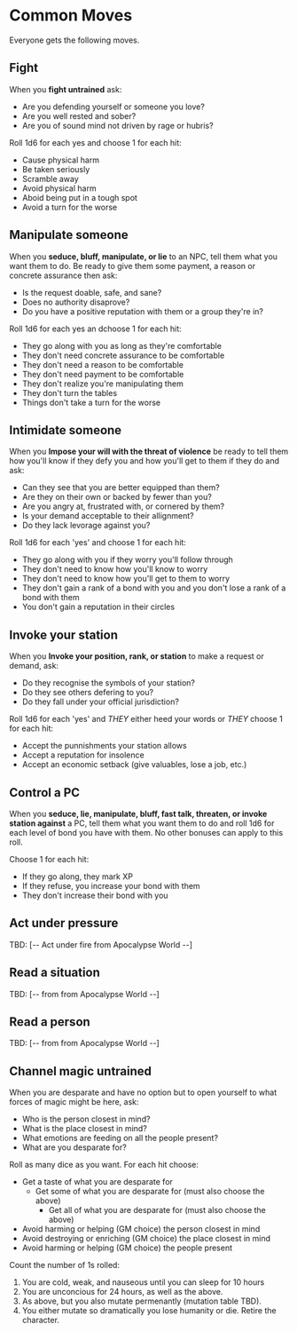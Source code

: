 # Common Moves

Everyone gets the following moves.

## Fight

When you **fight untrained** ask:

* Are you defending yourself or someone you love?
* Are you well rested and sober?
* Are you of sound mind not driven by rage or hubris?

Roll 1d6 for each yes and choose 1 for each hit:

* Cause physical harm
* Be taken seriously
* Scramble away
* Avoid physical harm
* Aboid being put in a tough spot
* Avoid a turn for the worse

## Manipulate someone

When you **seduce, bluff, manipulate, or lie** to an NPC, tell them
what you want them to do. Be ready to give them some payment, a reason
or concrete assurance then ask:

* Is the request doable, safe, and sane?
* Does no authority disaprove?
* Do you have a positive reputation with them or a group they're in?

Roll 1d6 for each yes an dchoose 1 for each hit:

* They go along with you as long as they're comfortable
* They don't need concrete assurance to be comfortable
* They don't need a reason to be comfortable
* They don't need payment to be comfortable
* They don't realize you're manipulating them
* They don't turn the tables
* Things don't take a turn for the worse

## Intimidate someone

When you **Impose your will with the threat of violence** be ready to
tell them how you'll know if they defy you and how you'll get to them
if they do and ask:

* Can they see that you are better equipped than them?
* Are they on their own or backed by fewer than you?
* Are you angry at, frustrated with, or cornered by them?
* Is your demand acceptable to their allignment?
* Do they lack levorage against you?

Roll 1d6 for each 'yes' and choose 1 for each hit:

* They go along with you if they worry you'll follow through
* They don't need to know how you'll know to worry
* They don't need to know how you'll get to them to worry
* They don't gain a rank of a bond with you and you don't lose a rank
  of a bond with them
* You don't gain a reputation in their circles

## Invoke your station

When you **Invoke your position, rank, or station** to make a request
or demand, ask:

* Do they recognise the symbols of your station?
* Do they see others defering to you?
* Do they fall under your official jurisdiction?

Roll 1d6 for each 'yes' and *THEY* either heed your words or *THEY*
choose 1 for each hit:

* Accept the punnishments your station allows
* Accept a reputation for insolence
* Accept an economic setback (give valuables, lose a job, etc.)

## Control a PC

When you **seduce, lie, manipulate, bluff, fast talk, threaten, or
invoke station against** a PC, tell them what you want them to do and
roll 1d6 for each level of bond you have with them. No other bonuses
can apply to this roll.

Choose 1 for each hit:

* If they go along, they mark XP
* If they refuse, you increase your bond with them
* They don't increase their bond with you

## Act under pressure

TBD: [-- Act under fire from Apocalypse World --]

## Read a situation

TBD: [-- from from Apocalypse World --]

## Read a person

TBD: [-- from from Apocalypse World --]

## Channel magic untrained

When you are desparate and have no option but to open yourself to what forces of magic might be here, ask:

* Who is the person closest in mind?
* What is the place closest in mind?
* What emotions are feeding on all the people present?
* What are you desparate for?

Roll as many dice as you want. For each hit choose:

* Get a taste of what you are desparate for
  * Get some of what you are desparate for (must also choose the above)
    * Get all of what you are desparate for (must also choose the above)
* Avoid harming or helping (GM choice) the person closest in mind
* Avoid destroying or enriching (GM choice) the place closest in mind
* Avoid harming or helping (GM choice) the people present

Count the number of 1s rolled:

1. You are cold, weak, and nauseous until you can sleep for 10 hours
2. You are unconcious for 24 hours, as well as the above.
3. As above, but you also mutate permenantly (mutation table TBD).
4. You either mutate so dramatically you lose humanity or die. Retire the character.
